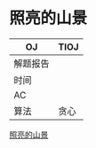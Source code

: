 # 照亮的山景

| OJ   | TIOJ |
| ---- | ---- |
| 解题报告 |      |
| 时间   |      |
| AC   |      |
| 算法   | 贪心   |

[照亮的山景](https://www.wolai.com/prPhx8N84bfV4cfCm2fX1J.md "照亮的山景")
